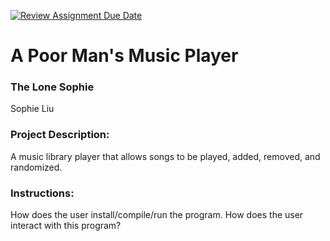 [![Review Assignment Due Date](https://classroom.github.com/assets/deadline-readme-button-22041afd0340ce965d47ae6ef1cefeee28c7c493a6346c4f15d667ab976d596c.svg)](https://classroom.github.com/a/Vh67aNdh)
# A Poor Man's Music Player

### The Lone Sophie

Sophie Liu
       
### Project Description:

A music library player that allows songs to be played, added, removed, and randomized.
  
### Instructions:

How does the user install/compile/run the program.
How does the user interact with this program?
